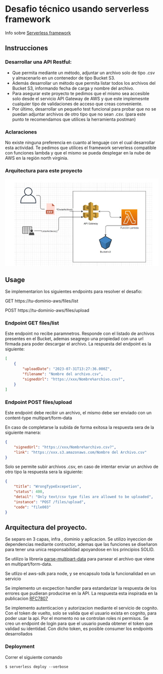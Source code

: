 <!--
title: 'AWS TypeScript Example'
description: 'This template demonstrates how to deploy a TypeScript function running on AWS Lambda using Serverless Framework.'
layout: Doc
framework: v3
platform: AWS
language: nodeJS
priority: 1
authorLink: 'https://github.com/serverless'
authorName: 'Serverless, inc.'
authorAvatar: 'https://avatars1.githubusercontent.com/u/13742415?s=200&v=4'
-->


# Desafio técnico usando serverless framework

Info sobre [Serverless framework](https://www.serverless.com/framework/)

## Instrucciones
### Desarrollar una API Restful:
- Que permita mediante un método, adjuntar un archivo solo de tipo .csv y almacenarlo en
un contenedor de tipo Bucket S3.
- Además desarrollar un método que permita listar todos los archivos del Bucket S3,
informando fecha de carga y nombre del archivo.
- Para asegurar este proyecto te pedimos que el mismo sea accesible solo desde el servicio
API Gateway de AWS y que este implemesnte cualquier tipo de validaciones de acceso que
creas conveniente.
- Por último, desarrollar un pequeño test funcional para probar que no se puedan adjuntar
archivos de otro tipo que no sean .csv. (para este punto te recomendamos que utilices la
herramienta postman)

### Aclaraciones

No existe ninguna preferencia en cuanto al lenguaje con el cual desarrollar esta actividad.
Te pedimos que utilices el framework serverless compatible con funciones lambda y que
el mismo se pueda desplegar en la nube de AWS en la región north virginia.

### Arquitectura para este proyecto

![Arquitectura del proyecto](/assets/img/arquitectura.jpg "Arquitectura del proyecto")

## Usage
Se implementarion los siguientes endpoints para resolver el desafio:

GET https://tu-dominio-aws/files/list

POST https://tu-dominio-aws/files/upload

### Endpoint GET files/list
Este endpoint no recibe paramnetros.
Responde con el listado de archivos presentes en el Bucket, ademas seagrego una propiedad con una url firmada para poder descargar el archivo.
La respuesta del endpoint es la siguiente:

```json
[
    {
        "uploadDate": "2023-07-31T13:27:36.000Z",
        "filename": "Nombre del archivo.csv",
        "signedUrl": "https://xxx/Nombre%archivo.csv?",
    }
]
```

### Endpoint POST files/upload
Este endpoint debe recibir un archivo, el mismo debe ser enviado con un content-type multipart/form-data

En caso de completarse la subida de forma exitosa la respuesta sera de la siguiente manera:

```json
{
    "signedUrl": "https://xxx/Nombre%archivo.csv?",
    "link": "https://xxx.s3.amazonaws.com/Nombre del Archivo.csv"
}
```

Solo se permite subir archivos .csv, en caso de intentar enviar un archivo de otro tipo la respuesta sera la siguiente:

```json
{
    "title": "WrongTypeExcepetion",
    "status": 400,
    "detail": "Only text/csv type files are allowed to be uploaded",
    "instance": "POST /files/upload",
    "code": "file003"
}
```
## Arquitectura del proyecto.
Se separo en 3 capas, infra , dominio y aplicacion.
Se utilizo inyeccion de dependencias mediante contructor, ademas que las funciones se diseñaron para tener una unica responsabilidad apoyandose en los principios SOLID.

Se utilizo la libreria [parse-multipart-data](https://www.npmjs.com/package/parse-multipart-data) para parsear el archivo que viene en multipart/form-data.

Se utlizo el aws-sdk para node, y se encapsulo toda la funcionalidad en un servicio

Se implemento un excpection handler para estandarizar la respuesta de los errores que pudieran producirse en la API. La respuesta esta inspirada en la publicacion [RFC7807](https://www.rfc-editor.org/rfc/rfc7807.html)

Se implemento autenticacion y autorizacion mediante el servicio de cognito. Con el token de vuelto, solo se valida que el usuario exista en cognito, para poder usar la api. Por el momento no se controlan roles ni permisos.
Se creo un endpoint de login para que el usuario pueda obtener el token que validad su identidad.
Con dicho token, es posible consumer los endpoints desarrollados


### Deployment

Correr el siguiente comando

```
$ serverless deploy --verbose
```
